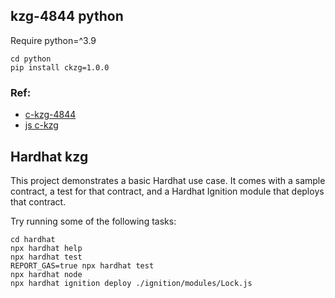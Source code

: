 ## kzg-4844 python
Require python=^3.9
```
cd python
pip install ckzg=1.0.0
```
### Ref: 
- [c-kzg-4844](https://github.com/ethereum/c-kzg-4844/blob/main/bindings/python/tests.py)
- [js c-kzg](https://github.com/ethers-io/ethers.js/issues/4650#issuecomment-2021007162)

## Hardhat kzg

This project demonstrates a basic Hardhat use case. It comes with a sample contract, a test for that contract, and a Hardhat Ignition module that deploys that contract.

Try running some of the following tasks:

```shell
cd hardhat
npx hardhat help
npx hardhat test
REPORT_GAS=true npx hardhat test
npx hardhat node
npx hardhat ignition deploy ./ignition/modules/Lock.js
```
